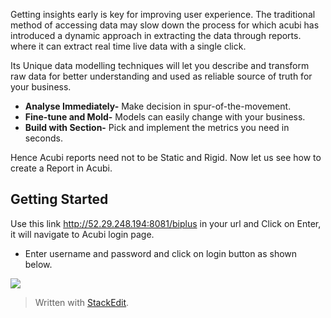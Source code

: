 

Getting insights early is key for improving user experience. The traditional method of accessing data may slow down the process for which acubi has introduced a dynamic approach in extracting the data through reports. where it can extract  real time live data with a single click.

Its Unique data modelling techniques will let you describe and transform raw data for better understanding and used as reliable source of truth for your business.

-  **Analyse Immediately-** Make decision in spur-of-the-movement.
-   **Fine-tune and Mold-** Models can easily change with your business.
-   **Build with Section-** Pick and implement the metrics you need in seconds.

Hence Acubi reports need not to be Static and Rigid. Now let us see how to create a Report in Acubi.

## Getting Started

Use this link http://52.29.248.194:8081/biplus in your url and Click on Enter, it will navigate to Acubi login page. 
- Enter username and password and click on login button as shown below.

![
](https://raw.githubusercontent.com/sv18042016/fp1/master/images/Acubi.png)
> Written with [StackEdit](https://stackedit.io/).
<!--stackedit_data:
eyJoaXN0b3J5IjpbLTEwMDk5MDIwMDddfQ==
-->